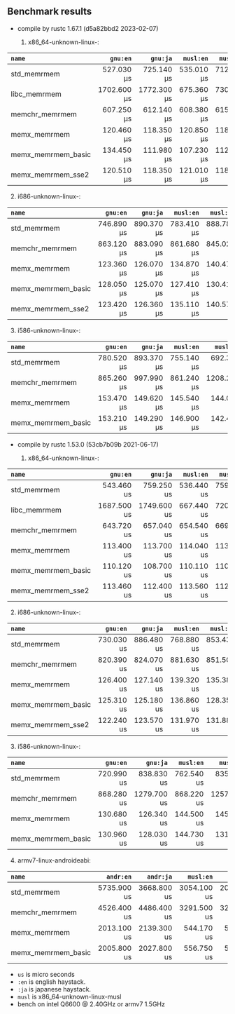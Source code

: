 ## Benchmark results

- compile by rustc 1.67.1 (d5a82bbd2 2023-02-07)

  1. x86_64-unknown-linux-:

|         `name`          |  `gnu:en`   |  `gnu:ja`   |  `musl:en`  |  `musl:ja`  |
|:------------------------|------------:|------------:|------------:|------------:|
| std_memrmem             |  527.030 µs |  725.140 µs |  535.010 µs |  712.460 µs |
| libc_memrmem            | 1702.600 µs | 1772.300 µs |  675.360 µs |  730.210 µs |
| memchr_memrmem          |  607.250 µs |  612.140 µs |  608.380 µs |  615.660 µs |
| memx_memrmem            |  120.460 µs |  118.350 µs |  120.850 µs |  118.330 µs |
| memx_memrmem_basic      |  134.450 µs |  111.980 µs |  107.230 µs |  112.930 µs |
| memx_memrmem_sse2       |  120.510 µs |  118.350 µs |  121.010 µs |  118.120 µs |

  2. i686-unknown-linux-:

|         `name`          |  `gnu:en`   |  `gnu:ja`   |  `musl:en`  |  `musl:ja`  |
|:------------------------|------------:|------------:|------------:|------------:|
| std_memrmem             |  746.890 µs |  890.370 µs |  783.410 µs |  888.780 µs |
| memchr_memrmem          |  863.120 µs |  883.090 µs |  861.680 µs |  845.020 µs |
| memx_memrmem            |  123.360 µs |  126.070 µs |  134.870 µs |  140.470 µs |
| memx_memrmem_basic      |  128.050 µs |  125.070 µs |  127.410 µs |  130.410 µs |
| memx_memrmem_sse2       |  123.420 µs |  126.360 µs |  135.110 µs |  140.570 µs |

  3. i586-unknown-linux-:

|         `name`          |  `gnu:en`   |  `gnu:ja`   |  `musl:en`  |  `musl:ja`  |
|:------------------------|------------:|------------:|------------:|------------:|
| std_memrmem             |  780.520 µs |  893.370 µs |  755.140 µs |  692.380 µs |
| memchr_memrmem          |  865.260 µs |  997.990 µs |  861.240 µs | 1208.200 µs |
| memx_memrmem            |  153.470 µs |  149.620 µs |  145.540 µs |  144.070 µs |
| memx_memrmem_basic      |  153.210 µs |  149.290 µs |  146.900 µs |  142.460 µs |


- compile by rustc 1.53.0 (53cb7b09b 2021-06-17)

  1. x86_64-unknown-linux-:

|         `name`          |  `gnu:en`   |  `gnu:ja`   |  `musl:en`  |  `musl:ja`  |
|:------------------------|------------:|------------:|------------:|------------:|
| std_memrmem             |  543.460 us |  759.250 us |  536.440 us |  759.370 us |
| libc_memrmem            | 1687.500 us | 1749.600 us |  667.440 us |  720.360 us |
| memchr_memrmem          |  643.720 us |  657.040 us |  654.540 us |  669.780 us |
| memx_memrmem            |  113.400 us |  113.700 us |  114.040 us |  113.620 us |
| memx_memrmem_basic      |  110.120 us |  108.700 us |  110.110 us |  110.010 us |
| memx_memrmem_sse2       |  113.460 us |  112.400 us |  113.560 us |  112.770 us |

  2. i686-unknown-linux-:

|         `name`          |  `gnu:en`   |  `gnu:ja`   |  `musl:en`  |  `musl:ja`  |
|:------------------------|------------:|------------:|------------:|------------:|
| std_memrmem             |  730.030 us |  886.480 us |  768.880 us |  853.430 us |
| memchr_memrmem          |  820.390 us |  824.070 us |  881.630 us |  851.500 us |
| memx_memrmem            |  126.400 us |  127.140 us |  139.320 us |  135.380 us |
| memx_memrmem_basic      |  125.310 us |  125.180 us |  136.860 us |  128.350 us |
| memx_memrmem_sse2       |  122.240 us |  123.570 us |  131.970 us |  131.880 us |

  3. i586-unknown-linux-:

|         `name`          |  `gnu:en`   |  `gnu:ja`   |  `musl:en`  |  `musl:ja`  |
|:------------------------|------------:|------------:|------------:|------------:|
| std_memrmem             |  720.990 us |  838.830 us |  762.540 us |  835.690 us |
| memchr_memrmem          |  868.280 us | 1279.700 us |  868.220 us | 1257.300 us |
| memx_memrmem            |  130.680 us |  126.340 us |  144.500 us |  145.400 us |
| memx_memrmem_basic      |  130.960 us |  128.030 us |  144.730 us |  131.690 us |

  4. armv7-linux-androideabi:

|         `name`          |  `andr:en`  |  `andr:ja`  |  `musl:en`  |  `musl:ja`  |
|:------------------------|------------:|------------:|------------:|------------:|
| std_memrmem             | 5735.900 us | 3668.800 us | 3054.100 us | 2006.900 us |
| memchr_memrmem          | 4526.400 us | 4486.400 us | 3291.500 us | 3245.300 us |
| memx_memrmem            | 2013.100 us | 2139.300 us |  544.170 us |  534.090 us |
| memx_memrmem_basic      | 2005.800 us | 2027.800 us |  556.750 us |  542.600 us |


- `us` is micro seconds
- `:en` is english haystack.
- `:ja` is japanese haystack.
- `musl` is x86_64-unknown-linux-musl
- bench on intel Q6600 @ 2.40GHz or armv7 1.5GHz

